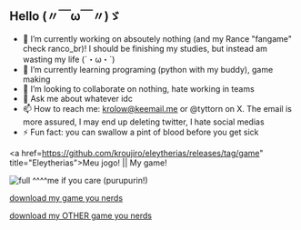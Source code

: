 ## Hello (〃￣ω￣〃)ゞ

- 🔭 I’m currently working on absoutely nothing (and my Rance "fangame" check ranco_br)! I should be finishing my studies, but instead am wasting my life (´・ω・`)
- 🌱 I’m currently learning programing (python with my buddy), game making
- 👯 I’m looking to collaborate on nothing, hate working in teams
- 💬 Ask me about whatever idc
- 📫 How to reach me: krolow@keemail.me or @tyttorn on X. The email is more assured, I may end up deleting twitter, I hate social medias
- ⚡ Fun fact: you can swallow a pint of blood before you get sick
  
<a href=https://github.com/kroujiro/eleytherias/releases/tag/game" title="Eleytherias">Meu jogo! || My game!</a>
  
![full](https://github.com/user-attachments/assets/3b040647-2b64-49f4-98dc-241789697c5b)
^^^^me if you care (purupurin!)

<a href="https://github.com/kroujiro/ranco_br/releases/tag/rpg" title="Ranço">download my game you nerds
</a>

<a href="https://github.com/kroujiro/eleytherias/releases/tag/game" title="Eleytherias">download my OTHER game you nerds
</a>


